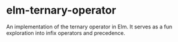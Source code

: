# elm-ternary-operator
An implementation of the ternary operator in Elm. It serves as a fun exploration into infix operators and precedence.
